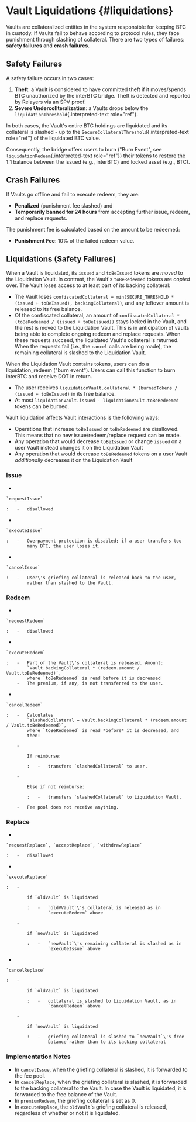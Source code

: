 Vault Liquidations {#liquidations}
==================

Vaults are collateralized entities in the system responsible for keeping
BTC in custody. If Vaults fail to behave according to protocol rules,
they face punishment through slashing of collateral. There are two types
of failures: **safety failures** and **crash failures**.

Safety Failures
---------------

A safety failure occurs in two cases:

1.  **Theft**: a Vault is considered to have committed theft if it
    moves/spends BTC unauthorized by the interBTC bridge. Theft is
    detected and reported by Relayers via an SPV proof.
2.  **Severe Undercollteralization**: a Vaults drops below the
    `liquidationThreshold`{.interpreted-text role="ref"}.

In both cases, the Vault's entire BTC holdings are liquidated and its
collateral is slashed - up to the
`SecureCollateralThreshold`{.interpreted-text role="ref"} of the
liquidated BTC value.

Consequently, the bridge offers users to burn (\"Burn Event\", see
`liquidationRedeem`{.interpreted-text role="ref"}) their tokens to
restore the 1:1 balance between the issued (e.g., interBTC) and locked
asset (e.g., BTC).

Crash Failures
--------------

If Vaults go offline and fail to execute redeem, they are:

-   **Penalized** (punishment fee slashed) and
-   **Temporarily banned for 24 hours** from accepting further issue,
    redeem, and replace requests.

The punishment fee is calculated based on the amount to be redeemed:

-   **Punishment Fee**: 10% of the failed redeem value.

Liquidations (Safety Failures)
------------------------------

When a Vault is liquidated, its `issued` and `toBeIssued` tokens are
*moved* to the Liquidation Vault. In contrast, the Vault\'s
`toBeRedeemed` tokens are *copied* over. The Vault loses access to at
least part of its backing collateral:

-   The Vault loses
    `confiscatedCollateral = min(SECURE_THRESHOLD * (issued + toBeIssued), backingCollateral)`,
    and any leftover amount is released to its free balance.
-   Of the confiscated collateral, an amount of
    `confiscatedCollateral * (toBeRedeemed / (issued + toBeIssued))`
    stays locked in the Vault, and the rest is moved to the Liquidation
    Vault. This is in anticipation of vaults being able to complete
    ongoing redeem and replace requests. When these requests succeed,
    the liquidated Vault\'s collateral is returned. When the requests
    fail (i.e., the `cancel` calls are being made), the remaining
    collateral is slashed to the Liquidation Vault.

When the Liquidation Vault contains tokens, users can do a
liquidation\_redeem (\"burn event\"). Users can call this function to
burn interBTC and receive DOT in return.

-   The user receives
    `liquidationVault.collateral * (burnedTokens / (issued + toBeIssued)`
    in its free balance.
-   At most `liquidationVault.issued - liquidationVault.toBeRedeemed`
    tokens can be burned.

Vault liquidation affects Vault interactions is the following ways:

-   Operations that increase `toBeIssued` or `toBeRedeemed` are
    disallowed. This means that no new issue/redeem/replace request can
    be made.
-   Any operation that would decrease `toBeIssued` or change `issued` on
    a user Vault instead changes it on the Liquidation Vault
-   Any operation that would decrease `toBeRedeemed` tokens on a user
    Vault *additionally* decreases it on the Liquidation Vault

### Issue

-   

    `requestIssue`

    :   -   disallowed

-   

    `executeIssue`

    :   -   Overpayment protection is disabled; if a user transfers too
            many BTC, the user loses it.

-   

    `cancelIssue`

    :   -   User\'s griefing collateral is released back to the user,
            rather than slashed to the Vault.

### Redeem

-   

    `requestRedeem`

    :   -   disallowed

-   

    `executeRedeem`

    :   -   Part of the Vault\'s collateral is released. Amount:
            `Vault.backingCollateral * (redeem.amount / Vault.toBeRedeemed)`,
            where `toBeRedeemed` is read before it is decreased
        -   The premium, if any, is not transferred to the user.

-   

    `cancelRedeem`

    :   -   Calculates
            `slashedCollateral = Vault.backingCollateral * (redeem.amount / Vault.toBeRedeemed)`,
            where `toBeRedeemed` is read *before* it is decreased, and
            then:

        -   

            If reimburse:

            :   -   transfers `slashedCollateral` to user.

        -   

            Else if not reimburse:

            :   -   transfers `slashedCollateral` to Liquidation Vault.

        -   Fee pool does not receive anything.

### Replace

-   

    `requestReplace`, `acceptReplace`, `withdrawReplace`

    :   -   disallowed

-   

    `executeReplace`

    :   -   

            if `oldVault` is liquidated

            :   -   `oldVVault`\'s collateral is released as in
                    `executeRedeem` above

        -   

            if `newVault` is liquidated

            :   -   `newVault`\'s remaining collateral is slashed as in
                    `executeIssue` above

-   

    `cancelReplace`

    :   -   

            if `oldVault` is liquidated

            :   -   collateral is slashed to Liquidation Vault, as in
                    `cancelRedeem` above

        -   

            if `newVault` is liquidated

            :   -   griefing collateral is slashed to `newVault`\'s free
                    balance rather than to its backing collateral

### Implementation Notes

-   In `cancelIssue`, when the griefing collateral is slashed, it is
    forwarded to the fee pool.
-   In `cancelReplace`, when the griefing collateral is slashed, it is
    forwarded to the backing collateral to the Vault. In case the Vault
    is liquidated, it is forwarded to the free balance of the Vault.
-   In `premiumRedeem`, the griefing collateral is set as 0.
-   In `executeReplace`, the `oldVault`\'s griefing collateral is
    released, regardless of whether or not it is liquidated.
